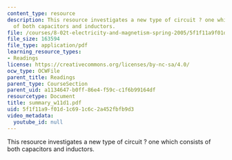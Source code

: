 ```yaml
---
content_type: resource
description: This resource investigates a new type of circuit ? one which consists
  of both capacitors and inductors.
file: /courses/8-02t-electricity-and-magnetism-spring-2005/5f1f11a9f01d1c691c6c2a452fbfb9d3_summary_w11d1.pdf
file_size: 163594
file_type: application/pdf
learning_resource_types:
- Readings
license: https://creativecommons.org/licenses/by-nc-sa/4.0/
ocw_type: OCWFile
parent_title: Readings
parent_type: CourseSection
parent_uid: a1134647-b0ff-86e4-f59c-c1f6b99164df
resourcetype: Document
title: summary_w11d1.pdf
uid: 5f1f11a9-f01d-1c69-1c6c-2a452fbfb9d3
video_metadata:
  youtube_id: null
---
```

This resource investigates a new type of circuit ? one which consists of both capacitors and inductors.